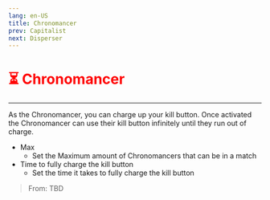 ```yaml
---
lang: en-US
title: Chronomancer
prev: Capitalist
next: Disperser
---
```


# <font color=red>⏳ <b>Chronomancer</b></font> <Badge text="Impostor" type="tip" vertical="middle"/>
---

As the Chronomancer, you can charge up your kill button. Once activated the Chronomancer can use their kill button infinitely until they run out of charge.
* Max
  * Set the Maximum amount of Chronomancers that can be in a match
* Time to fully charge the kill button
  * Set the time it takes to fully charge the kill button

> From: TBD